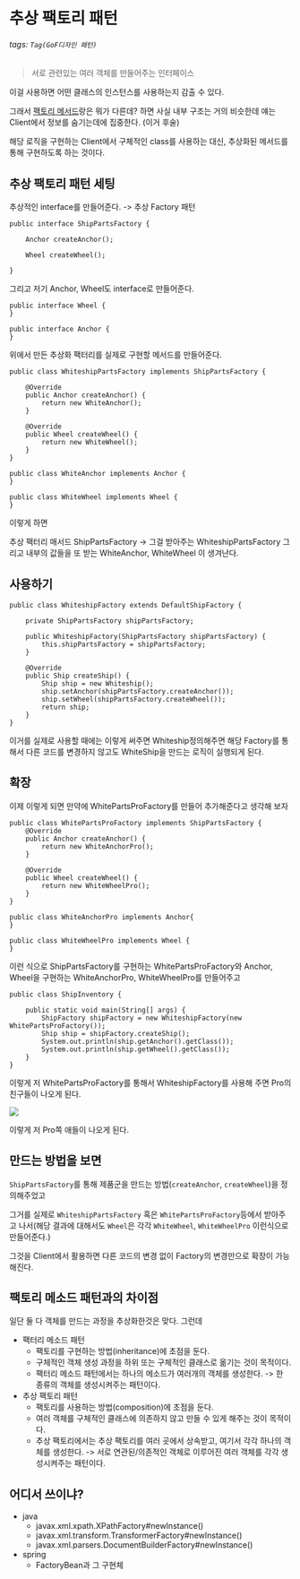 # 추상 팩토리 패턴
###### tags: `Tag(GoF디자인 패턴)`

> 서로 관련있는 여러 객체를 만들어주는 인터페이스

이걸 사용하면 어떤 클래스의 인스턴스를 사용하는지 감출 수 있다.

그래서 [팩토리 메서드](https://hello-backend.tistory.com/207)랑은 뭐가 다른데? 하면 사실 내부 구조는 거의 비슷한데 얘는 Client에서 정보를 숨기는데에 집중한다. (이거 후술)

해당 로직을 구현하는 Client에서 구체적인 class를 사용하는 대신, 추상화된 메서드를 통해 구현하도록 하는 것이다.

## 추상 팩토리 패턴 세팅

추상적인 interface를 만들어준다. -> 추상 Factory 패턴

```
public interface ShipPartsFactory {

    Anchor createAnchor();

    Wheel createWheel();

}
```

그리고 저기 Anchor, Wheel도 interface로 만들어준다.

```
public interface Wheel {
}
```

```
public interface Anchor {
}
```

위에서 만든 추상화 팩터리를 실제로 구현할 메서드를 만들어준다.

```
public class WhiteshipPartsFactory implements ShipPartsFactory {

    @Override
    public Anchor createAnchor() {
        return new WhiteAnchor();
    }

    @Override
    public Wheel createWheel() {
        return new WhiteWheel();
    }
}
```

```
public class WhiteAnchor implements Anchor {
}
```

```
public class WhiteWheel implements Wheel {
}
```

이렇게 하면

추상 팩터리 매서드 ShipPartsFactory -> 그걸 받아주는 WhiteshipPartsFactory
그리고 내부의 값들을 또 받는 WhiteAnchor, WhiteWheel 이 생겨난다.

## 사용하기

```
public class WhiteshipFactory extends DefaultShipFactory {

    private ShipPartsFactory shipPartsFactory;

    public WhiteshipFactory(ShipPartsFactory shipPartsFactory) {
        this.shipPartsFactory = shipPartsFactory;
    }

    @Override
    public Ship createShip() {
        Ship ship = new Whiteship();
        ship.setAnchor(shipPartsFactory.createAnchor());
        ship.setWheel(shipPartsFactory.createWheel());
        return ship;
    }
}
```

이거를 실제로 사용할 때에는 이렇게 써주면
Whiteship정의해주면 해당 Factory를 통해서 다른 코드를 변경하지 않고도 WhiteShip을 만드는 로직이 실행되게 된다.

## 확장

이제 이렇게 되면 만약에 WhitePartsProFactory를 만들어 추가해준다고 생각해 보자

```
public class WhitePartsProFactory implements ShipPartsFactory {
    @Override
    public Anchor createAnchor() {
        return new WhiteAnchorPro();
    }

    @Override
    public Wheel createWheel() {
        return new WhiteWheelPro();
    }
}
```

```
public class WhiteAnchorPro implements Anchor{
}
```

```
public class WhiteWheelPro implements Wheel {
}
```

이런 식으로 ShipPartsFactory를 구현하는 WhitePartsProFactory와 Anchor, Wheel을 구현하는 WhiteAnchorPro, WhiteWheelPro를 만들어주고

```
public class ShipInventory {

    public static void main(String[] args) {
        ShipFactory shipFactory = new WhiteshipFactory(new WhitePartsProFactory());
        Ship ship = shipFactory.createShip();
        System.out.println(ship.getAnchor().getClass());
        System.out.println(ship.getWheel().getClass());
    }
}
```

이렇게 저 WhitePartsProFactory를 통해서 WhiteshipFactory를 사용해 주면 Pro의 친구들이 나오게 된다.

![](https://i.imgur.com/kFYsViF.png)

이렇게 저 Pro쪽 애들이 나오게 된다.

## 만드는 방법을 보면

`ShipPartsFactory`를 통해 제품군을 만드는 방법(`createAnchor`, `createWheel`)을 정의해주었고

그거를 실제로 `WhiteshipPartsFactory` 혹은 `WhitePartsProFactory`등에서 받아주고 나서(해당 결과에 대해서도 `Wheel`은 각각 `WhiteWheel`, `WhiteWheelPro` 이런식으로 만들어준다.)

그것을 Client에서 활용하면 다른 코드의 변경 없이 Factory의 변경만으로 확장이 가능해진다.

## 팩토리 메소드 패턴과의 차이점

일단 둘 다 객체를 만드는 과정을 추상화한것은 맞다. 그런데

* 팩터리 메소드 패턴
    * 팩토리를 구현하는 방법(inheritance)에 초점을 둔다.
    * 구체적인 객체 생성 과정을 하위 또는 구체적인 클래스로 옮기는 것이 목적이다.
    * 팩터리 메소드 패턴에서는 하나의 메소드가 여러개의 객체를 생성한다. -> 한 종류의 객체를 생성시켜주는 패턴이다.
* 추상 팩토리 패턴
    * 팩토리를 사용하는 방법(composition)에 초점을 둔다.
    * 여러 객체를 구체적인 클래스에 의존하지 않고 만들 수 있게 해주는 것이 목적이다.
    * 추상 팩토리에서는 추상 팩토리를 여러 곳에서 상속받고, 여기서 각각 하나의 객체를 생성한다. -> 서로 연관된/의존적인 객체로 이루어진 여러 객체를 각각 생성시켜주는 패턴이다.

## 어디서 쓰이냐?

* java
    * javax.xml.xpath.XPathFactory#newInstance()
    * javax.xml.transform.TransformerFactory#newInstance()
    * javax.xml.parsers.DocumentBuilderFactory#newInstance()
* spring
    * FactoryBean과 그 구현체
